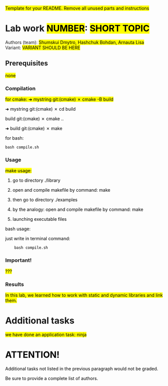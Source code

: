 <mark>Template for your README. Remove all unused parts and instructions</mark>

# Lab work <mark>NUMBER</mark>: <mark>SHORT TOPIC</mark>
Authors (team): <mark>Shumskui Dmytro, Hashchuk Bohdan, Arnauta Lisa</mark><br>
Variant: <mark>VARIANT SHOULD BE HERE</mark>
## Prerequisites

<mark>
none
</mark>

### Compilation

<mark>
  for cmake:
➜  mystring git:(cmake) ✗ cmake -B build
  
➜  mystring git:(cmake) ✗ cd build

build git:(cmake) ✗ cmake ..

➜  build git:(cmake) ✗ make


  for bash:

  
    bash compile.sh
    

</mark>


### Usage

<mark>
make usage:

  1. go to directory ./library

  2. open and compile makefile by command: make

  3. then go to directory ./examples

  4. by the analogy: open and compile makefile by command: make

  5. launching executable files

bash usage:


  just write in terminal command:
  
        bash compile.sh 
  
</mark>

### Important!

<mark>??? </mark>

### Results

<mark>In this lab, we learned how to work with static and dynamic libraries and link them.</mark>

# Additional tasks
<mark>
we have done an application task: ninja
<mark>

# ATTENTION!
  
Additional tasks not listed in the previous paragraph would not be graded.

Be sure to provide a complete list of authors.

